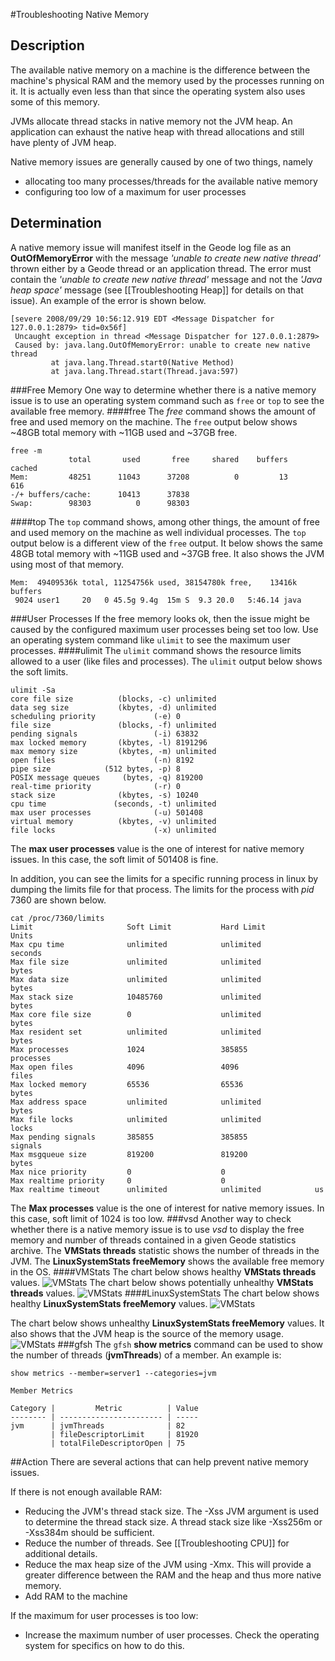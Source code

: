 #Troubleshooting Native Memory
## Description
The available native memory on a machine is the difference between the machine's physical RAM and the memory used by the processes running on it. It is actually even less than that since the operating system also uses some of this memory.

JVMs allocate thread stacks in native memory not the JVM heap. An application can exhaust the native heap with thread allocations and still have plenty of JVM heap.

Native memory issues are generally caused by one of two things, namely

* allocating too many processes/threads for the available native memory
* configuring too low of a maximum for user processes

## Determination
A native memory issue will manifest itself in the Geode log file as an **OutOfMemoryError** with the message *'unable to create new native thread'* thrown either by a Geode thread or an application thread. The error must contain the *'unable to create new native thread'* message and not the *'Java heap space'* message (see [[Troubleshooting Heap]] for details on that issue). An example of the error is shown below.

	[severe 2008/09/29 10:56:12.919 EDT <Message Dispatcher for 127.0.0.1:2879> tid=0x56f]
	 Uncaught exception in thread <Message Dispatcher for 127.0.0.1:2879>
	 Caused by: java.lang.OutOfMemoryError: unable to create new native thread
	         at java.lang.Thread.start0(Native Method)
	         at java.lang.Thread.start(Thread.java:597)

###Free Memory
One way to determine whether there is a native memory issue is to use an operating system command such as `free` or `top` to see the available free memory.
####free
The *free* command shows the amount of free and used memory on the machine. The `free` output below shows ~48GB total memory with ~11GB used and ~37GB free.

	free -m
	             total       used       free     shared    buffers     cached
	Mem:         48251      11043      37208          0         13        616
	-/+ buffers/cache:      10413      37838
	Swap:        98303          0      98303

####top
The `top` command shows, among other things, the amount of free and used memory on the machine as well individual processes. The `top` output below is a different view of the `free` output. It below shows the same 48GB total memory with ~11GB used and ~37GB free. It also shows the JVM using most of that memory.

	Mem:  49409536k total, 11254756k used, 38154780k free,    13416k buffers
	 9024 user1     20   0 45.5g 9.4g  15m S  9.3 20.0   5:46.14 java               
###User Processes
If the free memory looks ok, then the issue might be caused by the configured maximum user processes being set too low. Use an operating system command like `ulimit` to see the maximum user processes. 
####ulimit
The `ulimit` command shows the resource limits allowed to a user (like files and processes). The `ulimit` output below shows the soft limits.

	ulimit -Sa
	core file size          (blocks, -c) unlimited
	data seg size           (kbytes, -d) unlimited
	scheduling priority             (-e) 0
	file size               (blocks, -f) unlimited
	pending signals                 (-i) 63832
	max locked memory       (kbytes, -l) 8191296
	max memory size         (kbytes, -m) unlimited
	open files                      (-n) 8192
	pipe size            (512 bytes, -p) 8
	POSIX message queues     (bytes, -q) 819200
	real-time priority              (-r) 0
	stack size              (kbytes, -s) 10240
	cpu time               (seconds, -t) unlimited
	max user processes              (-u) 501408
	virtual memory          (kbytes, -v) unlimited
	file locks                      (-x) unlimited

The **max user processes** value is the one of interest for native memory issues. In this case, the soft limit of 501408 is fine.

In addition, you can see the limits for a specific running process in linux by dumping the limits file for that process. The limits for the process with *pid* 7360 are shown below.

	cat /proc/7360/limits
	Limit                     Soft Limit           Hard Limit           Units     
	Max cpu time              unlimited            unlimited            seconds   
	Max file size             unlimited            unlimited            bytes     
	Max data size             unlimited            unlimited            bytes     
	Max stack size            10485760             unlimited            bytes     
	Max core file size        0                    unlimited            bytes     
	Max resident set          unlimited            unlimited            bytes     
	Max processes             1024                 385855               processes 
	Max open files            4096                 4096                 files     
	Max locked memory         65536                65536                bytes     
	Max address space         unlimited            unlimited            bytes     
	Max file locks            unlimited            unlimited            locks     
	Max pending signals       385855               385855               signals   
	Max msgqueue size         819200               819200               bytes     
	Max nice priority         0                    0                    
	Max realtime priority     0                    0                    
	Max realtime timeout      unlimited            unlimited            us        

The **Max processes** value is the one of interest for native memory issues. In this case, soft limit of 1024 is too low.
###vsd
Another way to check whether there is a native memory issue is to use *vsd* to display the free memory and number of threads contained in a given Geode statistics archive. The **VMStats threads** statistic shows the number of threads in the JVM. The **LinuxSystemStats freeMemory** shows the available free memory in the OS.
####VMStats
The chart below shows healthy **VMStats threads** values.
![VMStats](images/troubleshooting_native_memory_image001.gif)
The chart below shows potentially unhealthy **VMStats threads** values.
![VMStats](images/troubleshooting_native_memory_image002.gif)
####LinuxSystemStats
The chart below shows healthy **LinuxSystemStats freeMemory** values.
![VMStats](images/troubleshooting_native_memory_image003.gif)

The chart below shows unhealthy **LinuxSystemStats freeMemory** values. It also shows that the JVM heap is the source of the memory usage.
![VMStats](images/troubleshooting_native_memory_image004.gif)
###gfsh
The `gfsh` **show metrics** command can be used to show the number of threads (**jvmThreads**) of a member. An example is:

	show metrics --member=server1 --categories=jvm
	
	Member Metrics
	
	Category |         Metric          | Value
	-------- | ----------------------- | -----
	jvm      | jvmThreads              | 82
	         | fileDescriptorLimit     | 81920
	         | totalFileDescriptorOpen | 75

##Action
There are several actions that can help prevent native memory issues.

If there is not enough available RAM:

* Reducing the JVM's thread stack size. The -Xss JVM argument is used to determine the thread stack size. A thread stack size like -Xss256m or -Xss384m should be sufficient.
* Reduce the number of threads. See [[Troubleshooting CPU]] for additional details.
* Reduce the max heap size of the JVM using -Xmx. This will provide a greater difference between the RAM and the heap and thus more native memory.
* Add RAM to the machine

If the maximum for user processes is too low:

* Increase the maximum number of user processes. Check the operating system for specifics on how to do this.